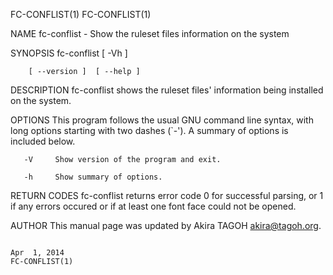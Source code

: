 FC-CONFLIST(1)                                                                                                                                                                                 FC-CONFLIST(1)



NAME
       fc-conflist - Show the ruleset files information on the system

SYNOPSIS
       fc-conflist [ -Vh ]

        [ --version ]  [ --help ]

DESCRIPTION
       fc-conflist shows the ruleset files' information being installed on the system.

OPTIONS
       This program follows the usual GNU command line syntax, with long options starting with two dashes (`-'). A summary of options is included below.

       -V     Show version of the program and exit.

       -h     Show summary of options.

RETURN CODES
       fc-conflist returns error code 0 for successful parsing, or 1 if any errors occured or if at least one font face could not be opened.

AUTHOR
       This manual page was updated by Akira TAGOH <akira@tagoh.org>.



                                                                                                 Apr  1, 2014                                                                                  FC-CONFLIST(1)
